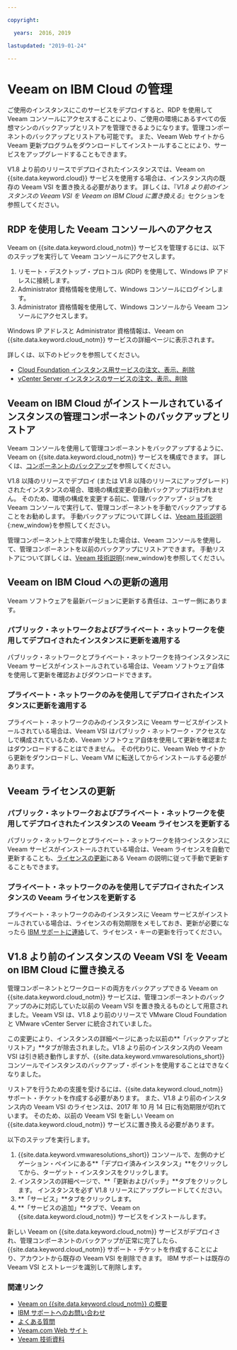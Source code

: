 ```yaml
---

copyright:

  years:  2016, 2019

lastupdated: "2019-01-24"

---
```


# Veeam on IBM Cloud の管理

ご使用のインスタンスにこのサービスをデプロイすると、RDP を使用して Veeam コンソールにアクセスすることにより、ご使用の環境にあるすべての仮想マシンのバックアップとリストアを管理できるようになります。管理コンポーネントのバックアップとリストアも可能です。 また、Veeam Web サイトから Veeam 更新プログラムをダウンロードしてインストールすることにより、サービスをアップグレードすることもできます。

V1.8 より前のリリースでデプロイされたインスタンスでは、Veeam on {{site.data.keyword.cloud}} サービスを使用する場合は、インスタンス内の既存の Veeam VSI を置き換える必要があります。 詳しくは、『_V1.8 より前のインスタンスの Veeam VSI を Veeam on IBM Cloud に置き換える_』セクションを参照してください。

## RDP を使用した Veeam コンソールへのアクセス

Veeam on {{site.data.keyword.cloud_notm}} サービスを管理するには、以下のステップを実行して Veeam コンソールにアクセスします。
1. リモート・デスクトップ・プロトコル (RDP) を使用して、Windows IP アドレスに接続します。
2. Administrator 資格情報を使用して、Windows コンソールにログインします。
3. Administrator 資格情報を使用して、Windows コンソールから Veeam コンソールにアクセスします。

Windows IP アドレスと Administrator 資格情報は、Veeam on {{site.data.keyword.cloud_notm}} サービスの詳細ページに表示されます。

詳しくは、以下のトピックを参照してください。
* [Cloud Foundation インスタンス用サービスの注文、表示、削除](/docs/services/vmwaresolutions/sddc/sd_addingremovingservices.html)
* [vCenter Server インスタンスのサービスの注文、表示、削除](/docs/services/vmwaresolutions/vcenter/vc_addingremovingservices.html)

## Veeam on IBM Cloud がインストールされているインスタンスの管理コンポーネントのバックアップとリストア

Veeam コンソールを使用して管理コンポーネントをバックアップするように、Veeam on {{site.data.keyword.cloud_notm}} サービスを構成できます。 詳しくは、[コンポーネントのバックアップ](/docs/services/vmwaresolutions/archiref/solution/solution_backingup.html)を参照してください。

V1.8 以降のリリースでデプロイ (または V1.8 以降のリリースにアップグレード) されたインスタンスの場合、環境の構成変更の自動バックアップは行われません。 そのため、環境の構成を変更する前に、管理バックアップ・ジョブを Veeam コンソールで実行して、管理コンポーネントを手動でバックアップすることをお勧めします。 手動バックアップについて詳しくは、[Veeam 技術説明](https://helpcenter.veeam.com/backup/vsphere/scheduing_manual.html){:new_window}を参照してください。

管理コンポーネント上で障害が発生した場合は、Veeam コンソールを使用して、管理コンポーネントを以前のバックアップにリストアできます。 手動リストアについて詳しくは、[Veeam 技術説明]( https://helpcenter.veeam.com/backup/vsphere/performing_full_recovery.html){:new_window}を参照してください。

## Veeam on IBM Cloud への更新の適用

Veeam ソフトウェアを最新バージョンに更新する責任は、ユーザー側にあります。

### パブリック・ネットワークおよびプライベート・ネットワークを使用してデプロイされたインスタンスに更新を適用する

パブリック・ネットワークとプライベート・ネットワークを持つインスタンスに Veeam サービスがインストールされている場合は、Veeam ソフトウェア自体を使用して更新を確認およびダウンロードできます。

### プライベート・ネットワークのみを使用してデプロイされたインスタンスに更新を適用する

プライベート・ネットワークのみのインスタンスに Veeam サービスがインストールされている場合は、Veeam VSI はパブリック・ネットワーク・アクセスなしで構成されているため、Veeam ソフトウェア自体を使用して更新を確認またはダウンロードすることはできません。 その代わりに、Veeam Web サイトから更新をダウンロードし、Veeam VM に転送してからインストールする必要があります。

## Veeam ライセンスの更新

### パブリック・ネットワークおよびプライベート・ネットワークを使用してデプロイされたインスタンスの Veeam ライセンスを更新する

パブリック・ネットワークとプライベート・ネットワークを持つインスタンスに Veeam サービスがインストールされている場合は、Veeam ライセンスを自動で更新することも、[ライセンスの更新]( https://helpcenter.veeam.com/docs/backup/vsphere/license_update.html)にある Veeam の説明に従って手動で更新することもできます。

### プライベート・ネットワークのみを使用してデプロイされたインスタンスの Veeam ライセンスを更新する

プライベート・ネットワークのみのインスタンスに Veeam サービスがインストールされている場合は、ライセンスの有効期限をメモしておき、更新が必要になったら [IBM サポートに連絡](/docs/services/vmwaresolutions/vmonic/trbl_support.html)して、ライセンス・キーの更新を行ってください。

## V1.8 より前のインスタンスの Veeam VSI を Veeam on IBM Cloud に置き換える

管理コンポーネントとワークロードの両方をバックアップできる Veeam on {{site.data.keyword.cloud_notm}} サービスは、管理コンポーネントのバックアップのみに対応していた以前の Veeam VSI を置き換えるものとして用意されました。Veeam VSI は、V1.8 より前のリリースで VMware Cloud Foundation と VMware vCenter Server に統合されていました。

この変更により、インスタンスの詳細ページにあった以前の**「バックアップとリストア」**タブが除去されました。V1.8 より前のインスタンス内の Veeam VSI は引き続き動作しますが、{{site.data.keyword.vmwaresolutions_short}} コンソールでインスタンスのバックアップ・ポイントを使用することはできなくなりました。

リストアを行うための支援を受けるには、{{site.data.keyword.cloud_notm}} サポート・チケットを作成する必要があります。 また、V1.8 より前のインスタンス内の Veeam VSI のライセンスは、2017 年 10 月 14 日に有効期限が切れています。 そのため、以前の Veeam VSI を新しい Veeam on {{site.data.keyword.cloud_notm}} サービスに置き換える必要があります。

以下のステップを実行します。
1. {{site.data.keyword.vmwaresolutions_short}} コンソールで、左側のナビゲーション・ペインにある**「デプロイ済みインスタンス」**をクリックしてから、ターゲット・インスタンスをクリックします。
2. インスタンスの詳細ページで、**「更新およびパッチ」**タブをクリックします。 インスタンスを必ず V1.8 リリースにアップグレードしてください。
3. **「サービス」**タブをクリックします。
4. **「サービスの追加」**タブで、Veeam on {{site.data.keyword.cloud_notm}} サービスをインストールします。

新しい Veeam on {{site.data.keyword.cloud_notm}} サービスがデプロイされ、管理コンポーネントのバックアップが正常に完了したら、{{site.data.keyword.cloud_notm}} サポート・チケットを作成することにより、アカウントから既存の Veeam VSI を削除できます。 IBM サポートは既存の Veeam VSI とストレージを識別して削除します。

### 関連リンク

* [Veeam on {{site.data.keyword.cloud_notm}} の概要](/docs/services/vmwaresolutions/services/veeam_considerations.html)
* [IBM サポートへのお問い合わせ](/docs/services/vmwaresolutions/vmonic/trbl_support.html)
* [よくある質問](/docs/services/vmwaresolutions/vmonic/faq.html)
* [Veeam.com Web サイト](https://www.veeam.com/)
* [Veeam 技術資料](https://www.veeam.com/documentation-guides-datasheets.html)
